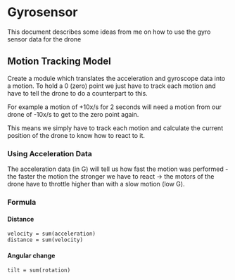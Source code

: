 # Gyrosensor
This document describes some ideas from me on how to use the gyro sensor data for the drone

## Motion Tracking Model
Create a module which translates the acceleration and gyroscope data into a motion.
To hold a 0 (zero) point we just have to track each motion and have to tell the drone to do a counterpart to this.

For example a motion of +10x/s for 2 seconds will need a motion from our drone of -10x/s to get to the zero point again.

This means we simply have to track each motion and calculate the current position of the drone to know how to react to it.

### Using Acceleration Data
The acceleration data (in G) will tell us how fast the motion was performed - the faster the motion the stronger we have to react -> the motors of the drone have to throttle higher than with a slow motion (low G).

### Formula
#### Distance

    velocity = sum(acceleration)
    distance = sum(velocity)

#### Angular change

    tilt = sum(rotation)
